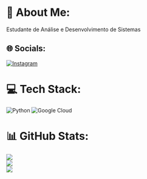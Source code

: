 # 💫 About Me:
Estudante de Análise e Desenvolvimento de Sistemas


## 🌐 Socials:
[![Instagram](https://img.shields.io/badge/Instagram-%23E4405F.svg?logo=Instagram&logoColor=white)](https://instagram.com/vinnysouz__) 

# 💻 Tech Stack:
![Python](https://img.shields.io/badge/python-3670A0?style=for-the-badge&logo=python&logoColor=ffdd54) ![Google Cloud](https://img.shields.io/badge/Google%20Cloud-%234285F4.svg?style=for-the-badge&logo=google-cloud&logoColor=white)
# 📊 GitHub Stats:
![](https://github-readme-stats.vercel.app/api?username=vinnyciuspereira&theme=radical&hide_border=false&include_all_commits=false&count_private=false)<br/>
![](https://github-readme-streak-stats.herokuapp.com/?user=vinnyciuspereira&theme=radical&hide_border=false)<br/>
![](https://github-readme-stats.vercel.app/api/top-langs/?username=vinnyciuspereira&theme=radical&hide_border=false&include_all_commits=false&count_private=false&layout=compact)

<!-- Proudly created with GPRM ( https://gprm.itsvg.in ) -->